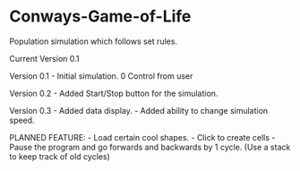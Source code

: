Conways-Game-of-Life
====================

Population simulation which follows set rules.


Current Version 0.1

Version 0.1 - Initial simulation. 0 Control from user

Version 0.2 - Added Start/Stop button for the simulation.

Version 0.3 - Added data display.
			- Added ability to change simulation speed.
			
			
			
			
PLANNED FEATURE: - Load certain cool shapes.
				 - Click to create cells
				 - Pause the program and go forwards and backwards by 1 cycle. (Use a stack to keep track of old cycles)